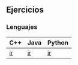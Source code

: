 ## Ejercicios

### Lenguajes

| C++ | Java | Python |
| --------------- | --------------- | ------------ |
| [ir](https://braslyn.github.io/progra2/Ejercicios/C++/) | [ir](https://braslyn.github.io/progra2/Ejercicios/Java/) | [ir](https://braslyn.github.io/progra2/Ejercicios/python/) |